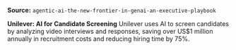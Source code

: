 **Source:** `agentic-ai-the-new-frontier-in-genai-an-executive-playbook`

**Unilever: AI for Candidate Screening**
Unilever uses AI to screen candidates by analyzing video interviews and responses, saving over US$1 million annually in recruitment costs and reducing hiring time by 75%.
